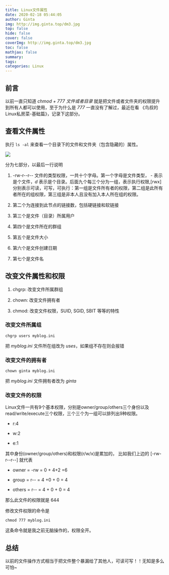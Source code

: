 ```yaml
---
title: Linux文件属性
date: 2020-02-18 05:44:05
author: Ginta
img: http://img.ginta.top/dm3.jpg
top: false
hide: false
cover: false
coverImg: http://img.ginta.top/dm3.jpg
toc: false
mathjax: false
summary:
tags: 
categories: Linux
---
```

## 前言
以前一直只知道 *chmod + 777 文件或者目录* 就是把文件或者文件夹的权限提升到所有人都可以使用，至于为什么是 *777* 一直没有了解过，最近在看 《鸟叔的Linux私房菜-基础篇》，记录下这部分。
## 查看文件属性
执行 `ls -al` 来查看一个目录下的文件和文件夹（包含隐藏的）属性。

![](http://img.ginta.top/markdownx/2019/12/02/89715ab9-d277-4c12-8f71-6cfa1b4bd987.png)

分为七部分，以最后一行说明

1.  -rw-r--r-- 文件的类型权限，一共十个字母。第一个字母是文件类型， *-* 表示是个文件，*d* 表示是个目录。后面九个每三个分为一组，表示执行权限,[rwx]分别表示可读，可写，可执行：第一组是文件所有者的权限，第二组是此所有者所在的组权限，第三组是非本人且没有加入本人所在组的权限。
2. 第二个为连接到此节点的链接数，包括硬链接和软链接
3. 第三个是文件（目录）所属用户 
4. 第四个是文件所在的群组
5. 第五个是文件大小
6. 第六个是文件创建日期
7. 第七个是文件名

## 改变文件属性和权限
1. chgrp: 改变文件所属群组
2. chown: 改变文件拥有者
3. chmod: 改变文件权限，SUID, SGID, SBIT 等等的特性

### 改变文件所属组
`chgrp users myblog.ini`
把 *myblog.ini* 文件所在组改为 *uses*，如果组不存在则会报错

### 改变文件的拥有者
`chown ginta myblog.ini`
把 *myblog.ini* 文件拥有者改为 *ginta*

### 改变文件的权限 
Linux文件一共有9个基本权限，分别是owner/group/others三个身份以及read/write/execute三个权限，三个三个为一组可以排列出9种权限。
- r:4
- w:2
- e:1
其中身份(owner/group/others)和权限(r/w/x)是累加的， 比如我们上边的 [-rw-r--r--] 就代表

- owner = -rw = 0 + 4+2 =6
- group = r-- = 4 +0 + 0 = 4
- others = r-- = 4 + 0 + 0 = 4
那么此文件的权限就是 644
修改文件权限的命令是
`chmod 777 myblog.ini`
这条命令就是我之前无脑操作的，权限全开。

## 总结
以前的文件操作方式相当于把文件整个暴漏给了其他人，可读可写！！无知是多么可怕~